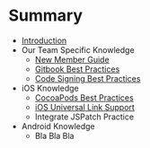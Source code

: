# Summary

* [Introduction](README.md)
* Our Team Specific Knowledge
   * [New Member Guide](new_member_guide.md)
   * [Gitbook Best Practices](gitbook_best_practices.md)
   * [Code Signing Best Practices](code_signing_best_practices.md)
* iOS Knowledge
   * [CocoaPods Best Practices](cocoapods_best_practices.md)
   * [iOS Universal Link Support](ios_universal_link_support.md)
   * Integrate JSPatch Practice
* Android Knowledge
   * Bla Bla Bla

